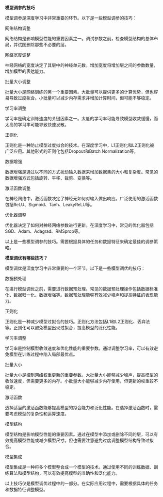 **模型调参的技巧**

模型调参是深度学习中非常重要的环节。以下是一些模型调参的技巧：

网络结构调整

网络结构是影响模型性能的重要因素之一。调试参数之前，检查模型结构的总体布局，并试图删除那些不必要的层。

网络宽度调整

神经网络的宽度决定了其层中的神经单元数。增加宽度将增加层之间的参数数量，增加模型的表达能力。

批量大小调整

批量大小是网络训练的另一个重要因素。大批量可以提供更多的计算优势，但也容易导致过度拟合。小批量可以减少内存需求并增加计算时间，但可能不够稳定。

学习率调整

学习率是确定训练速度的关键因素之一。太低的学习率可能导致模型收敛缓慢，而太高的学习率可能导致快速发散。

正则化

正则化是一种防止模型过度拟合的技术。在深度学习中，L1正则化和L2正则化被广泛应用。其他形式的正则化包括Dropout和Batch Normalization等。

数据增强

数据增强是通过以不同的方式扰动输入数据来增加数据集的大小和复杂度。常见的数据增强方式包括旋转、平移、裁剪、变换等。

激活函数调整

在神经网络中，激活函数决定了神经元如何对输入做出响应。广泛使用的激活函数包括ReLU、Sigmoid、Tanh、LeakyReLU等。

优化器调整

优化器决定了如何对神经网络参数进行更新。在深度学习中，常见的优化器包括SGD、Adam、Adagrad、RMSprop等。

以上是一些模型调参的技巧。需要根据具体的任务和数据特征来确定最佳的调参策略。



**模型调优有哪些技巧？**

模型调优是深度学习中非常重要的一个环节。以下是一些模型调优的技巧：

数据预处理

在进行模型调优之前，需要进行数据预处理。常见的数据预处理操作包括数据标准化、数据归一化、数据增强等。数据预处理能够有效减少噪声和提高特征的表现能力。

正则化

正则化是一种减少模型过拟合的技巧。正则化方法包括L1和L2正则化、丢弃法等。正则化可以避免模型出现过拟合，提高模型的泛化性能。

学习率调整

学习率是控制模型收敛速度和优化性能的重要参数。通过调整学习率，可以有效避免模型在训练过程中陷入局部最优点。

批量大小

批量大小是控制网络权重更新的重要参数。大批量大小能够减少噪声，提高模型的收敛速度，但需要更多的内存。小批量大小能够减少内存使用，但更新的权重较不稳定。

激活函数

选择适当的激活函数能够提高模型的拟合能力和泛化性能。在选择激活函数时，需要考虑模型的复杂性和运算速度。

模型结构

模型结构是影响模型性能的重要因素。通过在模型中添加或删除不同的层，可以有效提高模型性能或减少模型尺寸。但也需要注意避免过度调整模型结构导致过拟合。

模型集成

模型集成是一种将多个模型整合成一个模型的技术。通过使用不同的训练数据、训练算法和模型结构，可以有效提高模型的准确性和泛化能力。

以上技巧仅是模型调优过程中的一部分。在实际应用过程中，需要根据具体的任务和数据特征调整模型。

 